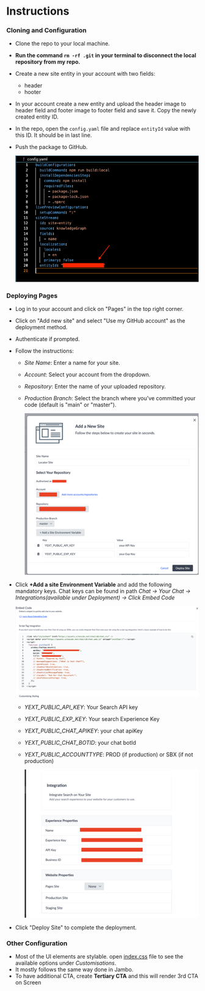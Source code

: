 # Instructions

### Cloning and Configuration

- Clone the repo to your local machine.
- **Run the command `rm -rf .git` in your terminal to disconnect the local repository from my repo.**
- Create a new site entity in your account with two fields:
  - header
  - hooter
- In your account create a new entity and upload the header image to header field and footer image to footer field and save it. Copy the newly created entity ID.
- In the repo, open the `config.yaml` file and replace `entityId` value with this ID. It should be in last line.
- Push the package to GitHub.

  ![Yaml Config](/docImages/yamlconfig.png)

### Deploying Pages

- Log in to your account and click on "Pages" in the top right corner.
- Click on "Add new site" and select "Use my GitHub account" as the deployment method.
- Authenticate if prompted.
- Follow the instructions:

  - _Site Name_: Enter a name for your site.
  - _Account_: Select your account from the dropdown.
  - _Repository_: Enter the name of your uploaded repository.
  - _Production Branch_: Select the branch where you've committed your code (default is "main" or "master").

    ![Sites Config](/docImages/sites.png)

- Click **+Add a site Environment Variable** and add the following mandatory keys. Chat keys can be found in path _Chat -> Your Chat -> Integrations(available under Deployment) -> Click Embed Code_

  ![Chat Config](/docImages/chat.png)

  - _YEXT_PUBLIC_API_KEY_: Your Search API key
  - _YEXT_PUBLIC_EXP_KEY_: Your search Experience Key
  - _YEXT_PUBLIC_CHAT_APIKEY_: your chat apiKey
  - _YEXT_PUBLIC_CHAT_BOTID_: your chat botId
  - _YEXT_PUBLIC_ACCOUNTTYPE_: PROD (if production) or SBX (if not production)

    ![Search Config](/docImages/search.png)

- Click "Deploy Site" to complete the deployment.

### Other Configuration

- Most of the UI elements are stylable. open [index.css](/src/index.css) file to see the available options under _Customisations_.
- It mostly follows the same way done in Jambo.
- To have additional CTA, create **Tertiary CTA** and this will render 3rd CTA on Screen
